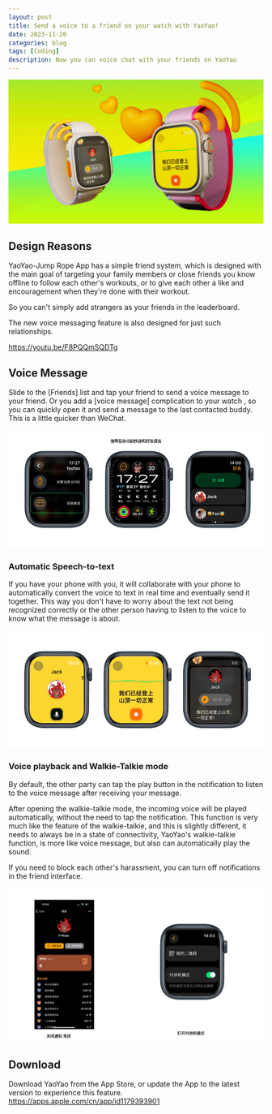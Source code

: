 ```yaml
---
layout: post
title: Send a voice to a friend on your watch with YaoYao!
date: 2023-11-20
categories: blog
tags: [Coding]
description: Now you can voice chat with your friends on YaoYao
---
```


![Banner](/img/post/1120/voicemsg_banner.jpg)

## Design Reasons

YaoYao-Jump Rope App has a simple friend system, which is designed with the main goal of targeting your family members or close friends you know offline to follow each other's workouts, or to give each other a like and encouragement when they're done with their workout.

So you can't simply add strangers as your friends in the leaderboard.

The new voice messaging feature is also designed for just such relationships.

https://youtu.be/F8PQQmSQDTg

## Voice Message

Slide to the [Friends] list and tap your friend to send a voice message to your friend. Or you add a [voice message] complication to your watch , so you can quickly open it and send a message to the last contacted buddy. This is a little quicker than WeChat.

![VoiceMessage1](/img/post/1120/msg1.jpg)

### Automatic Speech-to-text 
If you have your phone with you, it will collaborate with your phone to automatically convert the voice to text in real time and eventually send it together. This way you don't have to worry about the text not being recognized correctly or the other person having to listen to the voice to know what the message is about.

![VoiceMessage2](/img/post/1120/msg2.jpg)


###  Voice playback and Walkie-Talkie mode
By default, the other party can tap the play button in the notification to listen to the voice message after receiving your message.

After opening the walkie-talkie mode, the incoming voice will be played automatically, without the need to tap the notification. This function is very much like the feature of the walkie-talkie,  and this is slightly different, it needs to always be in a state of connectivity, YaoYao's walkie-talkie function, is more like voice message, but also can automatically play the sound.

If you need to block each other's harassment, you can turn off notifications in the friend interface.

![VoiceMessage3](/img/post/1120/msg3.jpg)


## Download
Download YaoYao from the App Store, or update the App to the latest version to experience this feature.
https://apps.apple.com/cn/app/id1179393901
